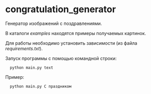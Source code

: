 # congratulation_generator
Генератор изображений с поздравлениями.

В каталоги *examples* находятся примеры получаемых картинок.

Для работы необходимо установить зависимости (из файла *requirements.txt*).

Запуск программы с помощью командной строки:

      python main.py text
      
Пример:

      python main.py С праздником
